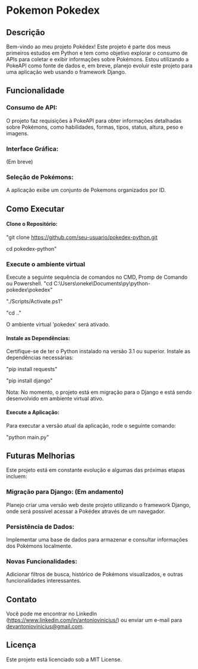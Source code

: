 # Pokemon Pokedex

## Descrição

Bem-vindo ao meu projeto Pokédex! Este projeto é parte dos meus primeiros estudos em Python e tem como objetivo explorar o consumo de APIs para coletar e exibir informações sobre Pokémons. Estou utilizando a PokeAPI como fonte de dados e, em breve, planejo evoluir este projeto para uma aplicação web usando o framework Django.

## Funcionalidade
### Consumo de API:
O projeto faz requisições à PokeAPI para obter informações detalhadas sobre Pokémons, como habilidades, formas, tipos, status, altura, peso e imagens.

### Interface Gráfica: 
(Em breve)

### Seleção de Pokémons: 
A aplicação exibe um conjunto de Pokemons organizados por ID.

## Como Executar

#### Clone o Repositório:

"git clone https://github.com/seu-usuario/pokedex-python.git

cd pokedex-python"

### Execute o ambiente virtual
Execute a seguinte sequência de comandos no CMD, Promp de Comando ou Powershell.
"cd C:\Users\oneke\Documents\py\python-pokedex\pokedex"

"./Scripts/Activate.ps1"

"cd .."

O ambiente virtual 'pokedex' será ativado.

#### Instale as Dependências:

Certifique-se de ter o Python instalado na versão 3.1 ou superior. Instale as dependências necessárias:

"pip install requests" 

"pip install django"

Nota: No momento, o projeto está em migração para o Django e está sendo desenvolvido em ambiente virtual ativo.

#### Execute a Aplicação:

Para executar a versão atual da aplicação, rode o seguinte comando:

"python main.py"

## Futuras Melhorias

Este projeto está em constante evolução e algumas das próximas etapas incluem:

### Migração para Django: (Em andamento)
Planejo criar uma versão web deste projeto utilizando o framework Django, onde será possível acessar a Pokédex através de um navegador. 

### Persistência de Dados: 
Implementar uma base de dados para armazenar e consultar informações dos Pokémons localmente.

### Novas Funcionalidades: 
Adicionar filtros de busca, histórico de Pokémons visualizados, e outras funcionalidades interessantes.

## Contato

Você pode me encontrar no LinkedIn (https://www.linkedin.com/in/antoniovinicius/) ou enviar um e-mail para devantoniovinicius@gmail.com.

## Licença

Este projeto está licenciado sob a MIT License.


